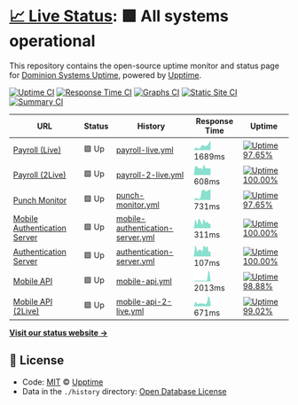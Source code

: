 # [📈 Live Status](https://dominion-it.github.io/upptime): <!--live status--> **🟩 All systems operational**

This repository contains the open-source uptime monitor and status page for [Dominion Systems Uptime](https://dominion-it.github.io/uptime), powered by [Upptime](https://github.com/upptime/upptime).

[![Uptime CI](https://github.com/koj-co/upptime/workflows/Uptime%20CI/badge.svg)](https://github.com/koj-co/upptime/actions?query=workflow%3A%22Uptime+CI%22)
[![Response Time CI](https://github.com/koj-co/upptime/workflows/Response%20Time%20CI/badge.svg)](https://github.com/koj-co/upptime/actions?query=workflow%3A%22Response+Time+CI%22)
[![Graphs CI](https://github.com/koj-co/upptime/workflows/Graphs%20CI/badge.svg)](https://github.com/koj-co/upptime/actions?query=workflow%3A%22Graphs+CI%22)
[![Static Site CI](https://github.com/koj-co/upptime/workflows/Static%20Site%20CI/badge.svg)](https://github.com/koj-co/upptime/actions?query=workflow%3A%22Static+Site+CI%22)
[![Summary CI](https://github.com/koj-co/upptime/workflows/Summary%20CI/badge.svg)](https://github.com/koj-co/upptime/actions?query=workflow%3A%22Summary+CI%22)

<!--start: status pages-->
<!-- This summary is generated by Upptime (https://github.com/upptime/upptime) -->
<!-- Do not edit this manually, your changes will be overwritten -->

| URL                                                                                                   | Status | History                                                                                                                           | Response Time                                                                                     | Uptime                                                                                                                                                                                                                                                         |
| ----------------------------------------------------------------------------------------------------- | ------ | --------------------------------------------------------------------------------------------------------------------------------- | ------------------------------------------------------------------------------------------------- | -------------------------------------------------------------------------------------------------------------------------------------------------------------------------------------------------------------------------------------------------------------- |
| [Payroll (Live)](https://live.dominionsystems.com/Payroll/applicantPostingListNL.aspx?code=time)      | 🟩 Up  | [payroll-live.yml](https://github.com/dominion-it/uptime/commits/master/history/payroll-live.yml)                                 | <img alt="Response time graph" src="./graphs/payroll-live.png" height="20"> 1689ms                | [![Uptime 97.65%](https://img.shields.io/endpoint?url=https%3A%2F%2Fraw.githubusercontent.com%2Fdominion-it%2Fuptime%2Fmaster%2Fapi%2Fpayroll-live%2Fuptime.json)](https://dominion-it.github.io/uptime/history/payroll-live)                                  |
| [Payroll (2Live)](https://2live.dominionsystems.com/Payroll/applicantPostingListNL.aspx?code=time)    | 🟩 Up  | [payroll-2-live.yml](https://github.com/dominion-it/uptime/commits/master/history/payroll-2-live.yml)                             | <img alt="Response time graph" src="./graphs/payroll-2-live.png" height="20"> 608ms               | [![Uptime 100.00%](https://img.shields.io/endpoint?url=https%3A%2F%2Fraw.githubusercontent.com%2Fdominion-it%2Fuptime%2Fmaster%2Fapi%2Fpayroll-2-live%2Fuptime.json)](https://dominion-it.github.io/uptime/history/payroll-2-live)                             |
| [Punch Monitor](https://live.dominionsystems.com/punchmonitor/readpunches.aspx)                       | 🟩 Up  | [punch-monitor.yml](https://github.com/dominion-it/uptime/commits/master/history/punch-monitor.yml)                               | <img alt="Response time graph" src="./graphs/punch-monitor.png" height="20"> 731ms                | [![Uptime 97.65%](https://img.shields.io/endpoint?url=https%3A%2F%2Fraw.githubusercontent.com%2Fdominion-it%2Fuptime%2Fmaster%2Fapi%2Fpunch-monitor%2Fuptime.json)](https://dominion-it.github.io/uptime/history/punch-monitor)                                |
| [Mobile Authentication Server](https://auth2.dominionsystems.com/v4/.well-known/openid-configuration) | 🟩 Up  | [mobile-authentication-server.yml](https://github.com/dominion-it/uptime/commits/master/history/mobile-authentication-server.yml) | <img alt="Response time graph" src="./graphs/mobile-authentication-server.png" height="20"> 311ms | [![Uptime 100.00%](https://img.shields.io/endpoint?url=https%3A%2F%2Fraw.githubusercontent.com%2Fdominion-it%2Fuptime%2Fmaster%2Fapi%2Fmobile-authentication-server%2Fuptime.json)](https://dominion-it.github.io/uptime/history/mobile-authentication-server) |
| [Authentication Server](https://auth2.dominionsystems.com/issue/wsfed)                                | 🟩 Up  | [authentication-server.yml](https://github.com/dominion-it/uptime/commits/master/history/authentication-server.yml)               | <img alt="Response time graph" src="./graphs/authentication-server.png" height="20"> 107ms        | [![Uptime 100.00%](https://img.shields.io/endpoint?url=https%3A%2F%2Fraw.githubusercontent.com%2Fdominion-it%2Fuptime%2Fmaster%2Fapi%2Fauthentication-server%2Fuptime.json)](https://dominion-it.github.io/uptime/history/authentication-server)               |
| [Mobile API](https://services.dominionsystems.com/mobile/api/clock)                                   | 🟩 Up  | [mobile-api.yml](https://github.com/dominion-it/uptime/commits/master/history/mobile-api.yml)                                     | <img alt="Response time graph" src="./graphs/mobile-api.png" height="20"> 2013ms                  | [![Uptime 98.88%](https://img.shields.io/endpoint?url=https%3A%2F%2Fraw.githubusercontent.com%2Fdominion-it%2Fuptime%2Fmaster%2Fapi%2Fmobile-api%2Fuptime.json)](https://dominion-it.github.io/uptime/history/mobile-api)                                      |
| [Mobile API (2Live)](https://services.dominionsystems.com/2mobile/api/clock)                          | 🟩 Up  | [mobile-api-2-live.yml](https://github.com/dominion-it/uptime/commits/master/history/mobile-api-2-live.yml)                       | <img alt="Response time graph" src="./graphs/mobile-api-2-live.png" height="20"> 671ms            | [![Uptime 99.02%](https://img.shields.io/endpoint?url=https%3A%2F%2Fraw.githubusercontent.com%2Fdominion-it%2Fuptime%2Fmaster%2Fapi%2Fmobile-api-2-live%2Fuptime.json)](https://dominion-it.github.io/uptime/history/mobile-api-2-live)                        |

<!--end: status pages-->

[**Visit our status website →**](https://dominion-it.github.io/uptime/)

## 📄 License

- Code: [MIT](./LICENSE) © [Upptime](https://upptime.js.org)
- Data in the `./history` directory: [Open Database License](https://opendatacommons.org/licenses/odbl/1-0/)
